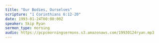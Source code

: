 ```yaml
---
title: "Our Bodies, Ourselves"
scripture: "1 Corinthians 6:12-20"
date: 1993-01-24T00:00:00Z
speaker: Skip Ryan
sermon_type: morning
audio: https://pcpcmorningsermons.s3.amazonaws.com/19930124ryan.mp3 
---
```



